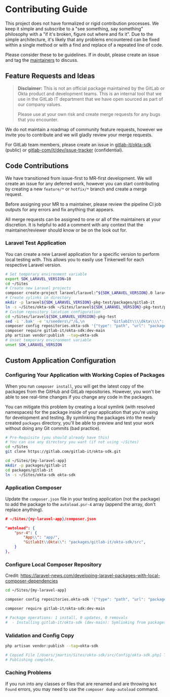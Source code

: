 # Contributing Guide

This project does not have formalized or rigid contribution processes. We keep it simple and subscribe to a "see something, say something" philosophy with a "if it's broken, figure out where and fix it". Due to the simple architecture, it's likely that any problems encountered can be fixed within a single method or with a find and replace of a repeated line of code.

Please consider these to be guidelines. If in doubt, please create an issue and tag the [maintainers](README.md#maintainers) to discuss.

## Feature Requests and Ideas

> **Disclaimer:** This is not an official package maintained by the GitLab or Okta product and development teams. This is an internal tool that we use in the GitLab IT department that we have open sourced as part of our company values.
>
> Please use at your own risk and create merge requests for any bugs that you encounter.

We do not maintain a roadmap of community feature requests, however we invite you to contribute and we will gladly review your merge requests.

For GitLab team members, please create an issue in [gitlab-it/okta-sdk](https://gitlab.com/gitlab-it/okta-sdk/okta-sdk/-/issues) (public) or [gitlab-com/it/dev/issue-tracker](https://gitlab.com/gitlab-com/it/dev/issue-tracker) (confidential).

## Code Contributions

We have transitioned from issue-first to MR-first development. We will create an issue for any deferred work, however you can start contributing by creating a new `feature/*` or `hotfix/*` branch and create a merge request.

Before assigning your MR to a maintainer, please review the pipeline CI job outputs for any errors and fix anything that appears.

All merge requests can be assigned to one or all of the maintainers at your discretion. It is helpful to add a comment with any context that the maintainer/reviewer should know or be on the look out for.

### Laravel Test Application

You can create a new Laravel application for a specific version to perform local testing with. This allows you to easily use Tinkerwell for each
respective Laravel version.

```bash
# Set temporary environment variable
export SDK_LARAVEL_VERSION=10
cd ~/Sites
# Create new Laravel projects
composer create-project laravel/laravel:^${SDK_LARAVEL_VERSION}.0 laravel${SDK_LARAVEL_VERSION}-pkg-test
# Create sylinks in directory
mkdir -p laravel${SDK_LARAVEL_VERSION}-pkg-test/packages/gitlab-it
ln -s ~/Sites/okta-sdk ~/Sites/laravel${SDK_LARAVEL_VERSION}-pkg-test/packages/gitlab-it/okta-sdk
# Custom repository location configuration
cd ~/Sites/laravel${SDK_LARAVEL_VERSION}-pkg-test
sed -i '.bak' -e 's/seeders\/"/&,\n            "GitlabIt\\\\Okta\\\\": "packages\/gitlab-it\/okta-sdk\/src"/g' composer.json
composer config repositories.okta-sdk '{"type": "path", "url": "packages/gitlab-it/okta-sdk"}' --file composer.json
composer require gitlab-it/okta-sdk:dev-main
php artisan vendor:publish --tag=okta-sdk
# Unset temporary environment variable
unset SDK_LARAVEL_VERSION
```

## Custom Application Configuration

### Configuring Your Application with Working Copies of Packages

When you run `composer install`, you will get the latest copy of the packages from the GitHub and GitLab repositories. However, you won't be able to see real-time changes if you change any code in the packages.

You can mitigate this problem by creating a local symlink (with resolved namespaces) for the package inside of your application that you're using for development and testing. By symlinking the packages into the newly created `packages` directory, you'll be able to preview and test your work without doing any Git commits (bad practice).

```bash
# Pre-Requisite (you should already have this)
# You can use any directory you want (if not using ~/Sites)
cd ~/Sites
git clone https://gitlab.com/gitlab-it/okta-sdk.git
```

```bash
cd ~/Sites/{my-laravel-app}
mkdir -p packages/gitlab-it
cd packages/gitlab-it
ln -s ~/Sites/okta-sdk okta-sdk
```

### Application Composer

Update the `composer.json` file in your testing application (not the package) to add the package to the `autoload.psr-4` array (append the array, don't replace anything).

```json
# ~/Sites/{my-laravel-app}/composer.json

"autoload": {
    "psr-4": {
        "App\\": "app/",
        "GitlabIt\\Okta\\": "packages/gitlab-it/okta-sdk/src",
    }
},
```

### Configure Local Composer Repository

Credit: https://laravel-news.com/developing-laravel-packages-with-local-composer-dependencies

```bash
cd ~/Sites/{my-laravel-app}

composer config repositories.okta-sdk '{"type": "path", "url": "packages/gitlab-it/okta-sdk"}' --file composer.json

composer require gitlab-it/okta-sdk:dev-main

# Package operations: 1 install, 0 updates, 0 removals
#  - Installing gitlab-it/okta-sdk (dev-main): Symlinking from packages/gitlab-it/okta-sdk
```

### Validation and Config Copy

```bash
php artisan vendor:publish --tag=okta-sdk

# Copied File [/Users/jmartin/Sites/okta-sdk/src/Config/okta-sdk.php] To [/config/okta-sdk.php]
# Publishing complete.
```

### Caching Problems

If you run into any classes or files that are renamed and are throwing `Not Found` errors, you may need to use the `composer dump-autoload` command.
